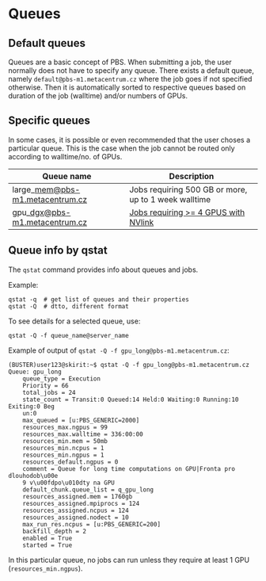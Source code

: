 # Queues

## Default queues

Queues are a basic concept of PBS. When submitting a job, the user normally does not have to specify any queue. There exists a default queue, namely `default@pbs-m1.metacentrum.cz` where the job goes if not specified otherwise. Then it is automatically sorted to respective queues based on duration of the job (walltime) and/or numbers of GPUs.

## Specific queues

In some cases, it is possible or even recommended that the user choses a particular queue. This is the case when the job cannot be routed only according to walltime/no. of GPUs.

| Queue name | Description |
|------------|-------------|
| large\_mem@pbs-m1.metacentrum.cz | Jobs requiring 500 GB or more, up to 1 week walltime |
| gpu\_dgx@pbs-m1.metacentrum.cz   | [Jobs requiring >= 4 GPUS with NVlink](../../../computing/gpu-comput/dgx) |
<!--
TODO - jak s UV frontama, odkud budou routovane a musi si o ne uzivatel zadat?
| [uv@cerit-pbs.cerit-sc.cz](https://metavo.metacentrum.cz/pbsmon2/queue/uv@cerit-pbs.cerit-sc.cz) | Jobs requiring >100 CPUs OR >500 GB of memory, accessible only from zuphux [frontend](../../../computing/infrastructure/frontends) |
-->

## Queue info by qstat

The `qstat` command provides info about queues and jobs.

Example:

    qstat -q  # get list of queues and their properties 
    qstat -Q  # dtto, different format

To see details for a selected queue, use:

    qstat -Q -f queue_name@server_name

Example of output of `qstat -Q -f gpu_long@pbs-m1.metacentrum.cz`:

    (BUSTER)user123@skirit:~$ qstat -Q -f gpu_long@pbs-m1.metacentrum.cz
    Queue: gpu_long
        queue_type = Execution
        Priority = 66
        total_jobs = 24
        state_count = Transit:0 Queued:14 Held:0 Waiting:0 Running:10 Exiting:0 Beg
    	un:0 
        max_queued = [u:PBS_GENERIC=2000]
        resources_max.ngpus = 99
        resources_max.walltime = 336:00:00
        resources_min.mem = 50mb
        resources_min.ncpus = 1
        resources_min.ngpus = 1
        resources_default.ngpus = 0
        comment = Queue for long time computations on GPU|Fronta pro dlouhodob\u00e
    	9 v\u00fdpo\u010dty na GPU
        default_chunk.queue_list = q_gpu_long
        resources_assigned.mem = 1760gb
        resources_assigned.mpiprocs = 124
        resources_assigned.ncpus = 124
        resources_assigned.nodect = 10
        max_run_res.ncpus = [u:PBS_GENERIC=200]
        backfill_depth = 2
        enabled = True
        started = True

In this particular queue, no jobs can run unless they require at least 1 GPU (`resources_min.ngpus`).
